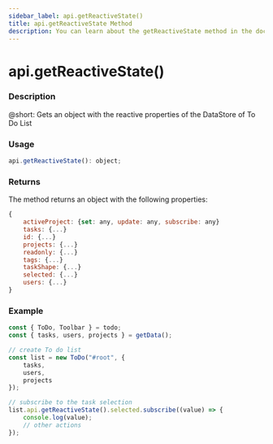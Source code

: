 ```yaml
---
sidebar_label: api.getReactiveState()
title: api.getReactiveState Method
description: You can learn about the getReactiveState method in the documentation of the DHTMLX JavaScript To Do List library. Browse developer guides and API reference, try out code examples and live demos, and download a free 30-day evaluation version of DHTMLX To Do List.
---
```


# api.getReactiveState()

### Description

@short: Gets an object with the reactive properties of the DataStore of To Do List 

### Usage

~~~js
api.getReactiveState(): object;
~~~

### Returns

The method returns an object with the following properties:

~~~js
{
    activeProject: {set: any, update: any, subscribe: any}
    tasks: {...}
    id: {...}
    projects: {...}
    readonly: {...}
    tags: {...}
    taskShape: {...}
    selected: {...}
    users: {...}
}
~~~

### Example

~~~js {12-15}
const { ToDo, Toolbar } = todo;
const { tasks, users, projects } = getData();

// create To do list
const list = new ToDo("#root", {
    tasks,
    users,
	projects
});

// subscribe to the task selection
list.api.getReactiveState().selected.subscribe((value) => {
    console.log(value);
    // other actions
});
~~~